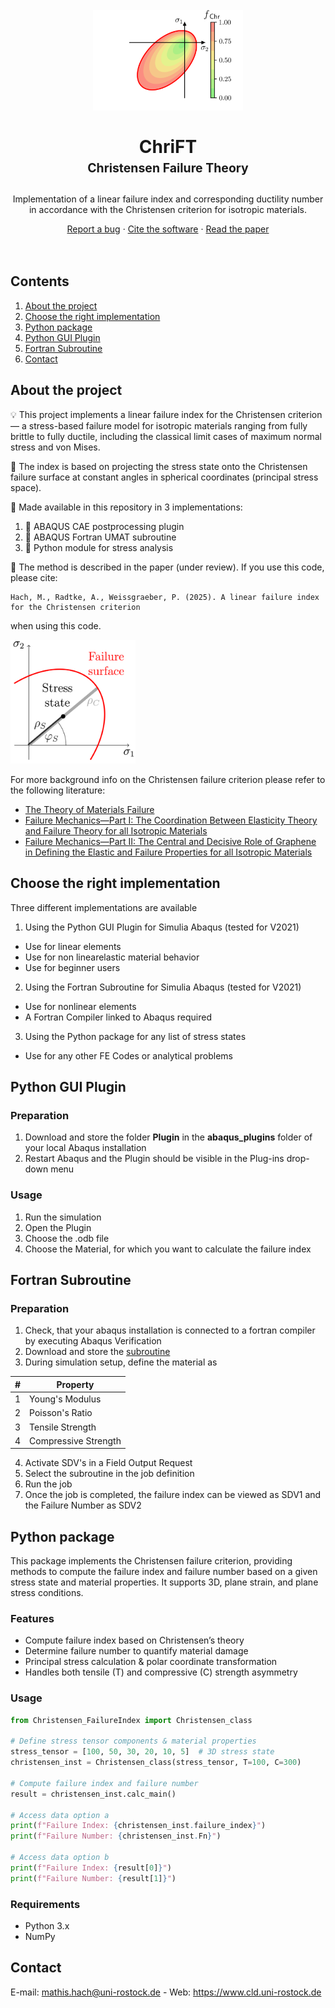 
<h1 align="center">
  <br>
  <img src="https://github.com/cld-rostock/Christensen_FailureIndex/raw/main/img/plot.png" alt="Plot" width="240">
  <br>
  <br>
  <b>ChriFT</b>
  <br>
  <sub><sup>Christensen Failure Theory</sup></sub>
  <br>
</h1>

<p align="center">
  Implementation of a linear failure index and corresponding ductility number in accordance with the Christensen criterion for isotropic materials.
</p>


<p align="center">
  <a href="https://github.com/CLD-Rostock/ChriFT/issues">Report a bug</a> · 
  <a href="https://github.com/CLD-rostock/ChriFt/">Cite the software</a> · 
  <a href="https://www.cld.uni-rostock.de">Read the paper</a>
  <br>
  <br>
  <br>
</p>


<!-- TABLE OF CONTENTS -->
## Contents
1. [About the project](#about-the-project)
2. [Choose the right implementation](#choose-the-right-implementatioin)
3. [Python package](#python-package)
4. [Python GUI Plugin](#python-gui-plugin)
5. [Fortran Subroutine](#fortran-subroutine)
6. [Contact](#contact)


<!-- ABOUT THE PROJECT -->
## About the project


💡 
This project implements a linear failure index for the Christensen criterion — a stress-based failure model for isotropic materials ranging from fully brittle to fully ductile, including the classical limit cases of maximum normal stress and von Mises.

📐 The index is based on projecting the stress state onto the Christensen failure surface at constant angles in spherical coordinates (principal stress space).

🚀 Made available in this repository in 3 implementations:

1. 🧩 ABAQUS CAE postprocessing plugin
2. 🧾 ABAQUS Fortran UMAT subroutine
3. 🐍 Python module for stress analysis

📄 The method is described in the paper (under review). If you use this code, please cite:
```
Hach, M., Radtke, A., Weissgraeber, P. (2025). A linear failure index for the Christensen criterion
```
when using this code.

<img src="https://github.com/CLD-Rostock/Christensen_FailureIndex/raw/main/img/visualization-algorithm.png" alt="algorithm-visualization" width="200"/>


For more background info on the Christensen failure criterion please refer to the following literature:

- [The Theory of Materials Failure](https://www.failurecriteria.com/newbook.html)
- [Failure Mechanics—Part I: The Coordination Between Elasticity Theory and Failure Theory for all Isotropic Materials](https://doi.org/10.1115/1.4027753)
- [Failure Mechanics—Part II: The Central and Decisive Role of Graphene in Defining the Elastic and Failure Properties for all Isotropic Materials ](https://doi.org/10.1115/1.4028407)


<!-- CHOOSE THE RIGHT IMPLEMENTATION -->
## Choose the right implementation

Three different implementations are available


  1. Using the Python GUI Plugin for Simulia Abaqus (tested for V2021)
  - Use for linear elements
  - Use for non linearelastic material behavior
  - Use for beginner users
  2. Using the Fortran Subroutine for Simulia Abaqus (tested for V2021)
  - Use for nonlinear elements
  - A Fortran Compiler linked to Abaqus required
  3. Using the Python package for any list of stress states
  - Use for any other FE Codes or analytical problems

<!-- PYTHON GUI PLUGIN -->
## Python GUI Plugin

### Preparation

1. Download and store the folder **Plugin** in the **abaqus_plugins** folder of your local Abaqus installation
2. Restart Abaqus and the Plugin should be visible in the Plug-ins drop-down menu


### Usage
1. Run the simulation
2. Open the Plugin
3. Choose the .odb file
4. Choose the Material, for which you want to calculate the failure index


<!-- FORTRAN SUBROUTINE -->
## Fortran Subroutine

### Preparation

1. Check, that your abaqus installation is connected to a fortran compiler by executing Abaqus Verification
2. Download and store the [subroutine](https://github.com/CLD-Rostock/Christensen_FailureIndex/blob/main/Subroutine/christensen_subroutine.for)
3. During simulation setup, define the material as

| #  | Property               |
|----|------------------------|
| 1  | Young's Modulus        |
| 2  | Poisson's Ratio        |
| 3  | Tensile Strength       |
| 4  | Compressive Strength   |

  4. Activate SDV's in a Field Output Request
  5. Select the subroutine in the job definition
  6. Run the job
  7. Once the job is completed, the failure index can be viewed as SDV1 and the Failure Number as SDV2


<!-- PYTHON PACKAGE -->
## Python package

This package implements the Christensen failure criterion, providing methods to compute the failure index and failure number based on a given stress state and material properties. It supports 3D, plane strain, and plane stress conditions.

### Features

- Compute failure index based on Christensen’s theory
- Determine failure number to quantify material damage
- Principal stress calculation & polar coordinate transformation
- Handles both tensile (T) and compressive (C) strength asymmetry

### Usage
```python
from Christensen_FailureIndex import Christensen_class

# Define stress tensor components & material properties
stress_tensor = [100, 50, 30, 20, 10, 5]  # 3D stress state
christensen_inst = Christensen_class(stress_tensor, T=100, C=300)

# Compute failure index and failure number
result = christensen_inst.calc_main()

# Access data option a
print(f"Failure Index: {christensen_inst.failure_index}")
print(f"Failure Number: {christensen_inst.Fn}")

# Access data option b
print(f"Failure Index: {result[0]}")
print(f"Failure Number: {result[1]}")
```
### Requirements

- Python 3.x
- NumPy

## Contact
E-mail: mathis.hach@uni-rostock.de - Web: https://www.cld.uni-rostock.de
